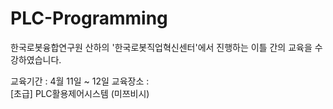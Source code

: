 # PLC-Programming

한국로봇융합연구원 산하의 '한국로봇직업혁신센터'에서 진행하는 이틀 간의 교육을 수강하였습니다.

교육기간 : 4월 11일 ~ 12일
교육장소 :  
[초급] PLC활용제어시스템 (미쯔비시)
